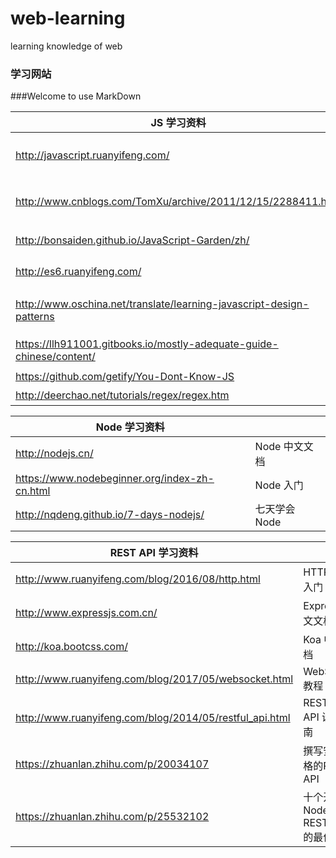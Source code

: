 # web-learning
learning knowledge of web

### 学习网站

###Welcome to use MarkDown

| JS 学习资料 ||
|-|-|
| http://javascript.ruanyifeng.com/ | JavaScript标准参考教程 |
| http://www.cnblogs.com/TomXu/archive/2011/12/15/2288411.html | 深入理解JavaScript系列 |
| http://bonsaiden.github.io/JavaScript-Garden/zh/ | JavaScript秘密花园 |
| http://es6.ruanyifeng.com/ | ECMAScript 6 入门 |
| http://www.oschina.net/translate/learning-javascript-design-patterns | 学用 JavaScript 设计模式 |
| https://llh911001.gitbooks.io/mostly-adequate-guide-chinese/content/ | JS 函数式编程指南 |
| https://github.com/getify/You-Dont-Know-JS | (英文) |
| http://deerchao.net/tutorials/regex/regex.htm | 正则表达式 |

| Node 学习资料 ||
|-|-|
| http://nodejs.cn/ | Node 中文文档 |
| https://www.nodebeginner.org/index-zh-cn.html | Node 入门 |
| http://nqdeng.github.io/7-days-nodejs/ | 七天学会 Node |

| REST API 学习资料 ||
|-|-|
| http://www.ruanyifeng.com/blog/2016/08/http.html | HTTP 协议入门 |
| http://www.expressjs.com.cn/ | Express 中文文档 |
| http://koa.bootcss.com/ | Koa 中文文档 |
| http://www.ruanyifeng.com/blog/2017/05/websocket.html | WebSocket 教程 |
| http://www.ruanyifeng.com/blog/2014/05/restful_api.html | RESTful API 设计指南 |
| https://zhuanlan.zhihu.com/p/20034107 | 撰写安全合格的REST API |
| https://zhuanlan.zhihu.com/p/25532102 | 十个开发 Node.js REST API 的最佳实践 |
